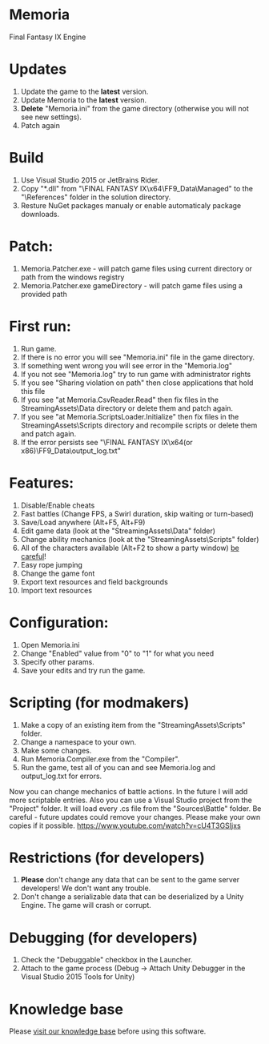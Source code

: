 # Memoria
Final Fantasy IX Engine

# Updates
1. Update the game to the **latest** version.
2. Update Memoria to the **latest** version.
3. **Delete** "Memoria.ini" from the game directory (otherwise you will not see new settings).
4. Patch again


# Build
1. Use Visual Studio 2015 or JetBrains Rider.
2. Copy "*.dll" from "\FINAL FANTASY IX\x64\FF9_Data\Managed" to the "\References" folder in the solution directory.
3. Resture NuGet packages manualy or enable automaticaly package downloads.


# Patch:
1. Memoria.Patcher.exe - will patch game files using current directory or path from the windows registry
2. Memoria.Patcher.exe gameDirectory - will patch game files using a provided path


# First run:
1. Run game.
2. If there is no error you will see "Memoria.ini" file in the game directory.
3. If something went wrong you will see error in the "Memoria.log"
4. If you not see "Memoria.log" try to run game with administrator rights
5. If you see "Sharing violation on path" then close applications that hold this file
6. If you see "at Memoria.CsvReader.Read" then fix files in the StreamingAssets\Data directory or delete them and patch again.
7. If you see "at Memoria.ScriptsLoader.Initialize" then fix files in the StreamingAssets\Scripts directory and recompile scripts or delete them and patch again.
8. If the error persists see "\FINAL FANTASY IX\x64(or x86)\FF9_Data\output_log.txt"


# Features:
1. Disable/Enable cheats
2. Fast battles (Change FPS, a Swirl duration, skip waiting or turn-based)
3. Save/Load anywhere (Alt+F5, Alt+F9) 
4. Edit game data (look at the "StreamingAssets\Data" folder)
5. Change ability mechanics (look at the "StreamingAssets\Scripts" folder)
6. All of the characters available (Alt+F2 to show a party window) [be careful](https://github.com/Albeoris/Memoria/issues/3)!
7. Easy rope jumping
8. Change the game font
9. Export text resources and field backgrounds
10. Import text resources


# Configuration:
1. Open Memoria.ini
2. Change "Enabled" value from "0" to "1" for what you need
3. Specify other params.
4. Save your edits and try run the game.


# Scripting (for modmakers)
1. Make a copy of an existing item from the "StreamingAssets\Scripts" folder.
2. Change a namespace to your own.
3. Make some changes.
4. Run Memoria.Compiler.exe from the "Compiler".
5. Run the game, test all of you can and see Memoria.log and output_log.txt for errors.

Now you can change mechanics of battle actions. In the future I will add more scriptable entries.
Also you can use a Visual Studio project from the "Project" folder. It will load every .cs file from the "Sources\Battle" folder.
Be careful - future updates could remove your changes. Please make your own copies if it possible.
https://www.youtube.com/watch?v=cU4T3GSIjxs


# Restrictions (for developers)
1. **Please** don't change any data that can be sent to the game server developers! We don't want any trouble.
2. Don't change a serializable data that can be deserialized by a Unity Engine. The game will crash or corrupt.


# Debugging (for developers)
1. Check the "Debuggable" checkbox in the Launcher.
2. Attach to the game process (Debug -> Attach Unity Debugger in the Visual Studio 2015 Tools for Unity)


# Knowledge base
Please [visit our knowledge base](../../wiki#knowledge-base) before using this software.
